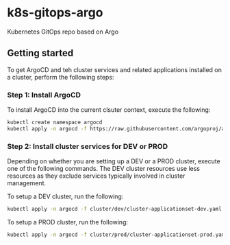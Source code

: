 # k8s-gitops-argo

Kubernetes GitOps repo based on Argo

## Getting started

To get ArgoCD and teh cluster services and related applications installed on a cluster, perform the following steps:

### Step 1: Install ArgoCD

To install ArgoCD into the current clsuter context, execute the following:

```bash
kubectl create namespace argocd
kubectl apply -n argocd -f https://raw.githubusercontent.com/argoproj/argo-cd/stable/manifests/install.yaml
```

### Step 2: Install cluster services for DEV or PROD

Depending on whether you are setting up a DEV or a PROD cluster, execute one of the following commands. The DEV cluster resources use less resources as they exclude services typically involved in cluster management.

To setup a DEV cluster, run the following:

```bash
kubectl apply -n argocd -f cluster/dev/cluster-applicationset-dev.yaml
```

To setup a PROD cluster, run the following:

```bash
kubectl apply -n argocd -f cluster/prod/cluster-applicationset-prod.yaml
```

